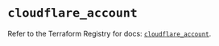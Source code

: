 # `cloudflare_account`

Refer to the Terraform Registry for docs: [`cloudflare_account`](https://registry.terraform.io/providers/cloudflare/cloudflare/4.38.0/docs/resources/account).
